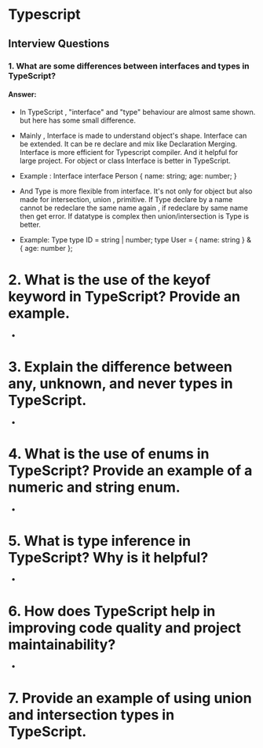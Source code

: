 # Typescript

## Interview Questions

### 1. What are some differences between interfaces and types in TypeScript?
#### Answer: 
- In TypeScript , "interface" and "type" behaviour are almost same shown. but here has some small difference. 
- Mainly , Interface is made to understand object's shape. Interface can be extended. It can be re declare and mix like Declaration Merging. Interface is more efficient for Typescript compiler. And it helpful for large project. For object or class Interface is better in TypeScript.

- Example : Interface
interface Person {
  name: string;
  age: number;
}


- And Type is more flexible from interface. It's not only for object but also made for intersection, union , primitive. If Type declare by a name cannot be redeclare the same name again , if redeclare by same name then get error. If datatype is complex then union/intersection is Type is better. 
- Example: Type 
type ID = string | number;
type User = { name: string } & { age: number };




# 2. What is the use of the keyof keyword in TypeScript? Provide an example.
- 


# 3. Explain the difference between any, unknown, and never types in TypeScript.
- 

# 4. What is the use of enums in TypeScript? Provide an example of a numeric and string enum.
- 

# 5. What is type inference in TypeScript? Why is it helpful?
- 


# 6. How does TypeScript help in improving code quality and project maintainability?
- 


# 7. Provide an example of using union and intersection types in TypeScript.
